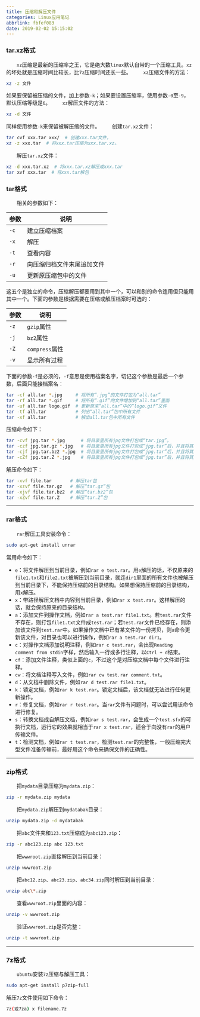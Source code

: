 ```yaml
---
title: 压缩和解压文件
categories: Linux应用笔记
abbrlink: fbfef083
date: 2019-02-02 15:15:02
---
```

### tar.xz格式

&emsp;&emsp;`xz`压缩是最新的压缩率之王，它是绝大数`linux`默认自带的一个压缩工具。`xz`的坏处就是压缩时间比较长，比`7z`压缩时间还长一些。<!--more-->
&emsp;&emsp;`xz`压缩文件的方法：

``` bash
xz -z 文件
```

如果要保留被压缩的文件，加上参数`-k`；如果要设置压缩率，使用参数`-0`至`-9`，默认压缩等级是`6`。
&emsp;&emsp;`xz`解压文件的方法：

``` bash
xz -d 文件
```

同样使用参数`-k`来保留被解压缩的文件。
&emsp;&emsp;创建`tar.xz`文件：

``` bash
tar cvf xxx.tar xxx/  # 创建xxx.tar文件，
xz -z xxx.tar  # 将xxx.tar压缩为xxx.tar.xz。
```

&emsp;&emsp;解压`tar.xz`文件：

``` bash
xz -d xxx.tar.xz  # 将xxx.tar.xz解压成xxx.tar
tar xvf xxx.tar  # 将xxx.tar解包
```

### tar格式

&emsp;&emsp;相关的参数如下：

参数  | 说明
-----|-----
`-c` | 建立压缩档案
`-x` | 解压
`-t` | 查看内容
`-r` | 向压缩归档文件末尾追加文件
`-u` | 更新原压缩包中的文件

这五个是独立的命令，压缩解压都要用到其中一个，可以和别的命令连用但只能用其中一个。下面的参数是根据需要在压缩或解压档案时可选的：

参数 | 说明
-----|----
`-z` | `gzip`属性
`-j` | `bz2`属性
`-Z` | `compress`属性
`-v` | 显示所有过程

下面的参数`-f`是必须的，`-f`意思是使用档案名字，切记这个参数是最后一个参数，后面只能接档案名：

``` bash
tar -cf all.tar *.jpg     # 将所有“.jpg”的文件打包为“all.tar”
tar -rf all.tar *.gif     # 将所有“.gif”的文件增加到“all.tar”里面
tar -uf all.tar logo.gif  # 更新原来“all.tar”中的“logo.gif”文件
tar -tf all.tar           # 列出“all.tar”包中所有文件
tar -xf all.tar           # 解出all.tar包中所有文件
```

压缩命令如下：

``` bash
tar -cvf jpg.tar *.jpg      # 将目录里所有jpg文件打包成“tar.jpg”。
tar -czf jpg.tar.gz *.jpg   # 将目录里所有jpg文件打包成“jpg.tar”后，并且将其用gzip压缩
tar -cjf jpg.tar.bz2 *.jpg  # 将目录里所有jpg文件打包成“jpg.tar”后，并且将其用bzip2压缩
tar -cZf jpg.tar.Z *.jpg    # 将目录里所有jpg文件打包成“jpg.tar”后，并且将其用compress压缩
```

解压命令如下：

``` bash
tar -xvf file.tar       # 解压tar包
tar -xzvf file.tar.gz   # 解压“tar.gz”包
tar -xjvf file.tar.bz2  # 解压“tar.bz2”包
tar -xZvf file.tar.Z    # 解压“tar.Z”包
```

---

### rar格式

&emsp;&emsp;`rar`解压工具安装命令：

``` bash
sudo apt-get install unrar
```

常用命令如下：

- `e`：将文件解压到当前目录，例如`rar e test.rar`。用`e`解压的话，不仅原来的`file1.txt`和`file2.txt`被解压到当前目录，就连`dir1`里面的所有文件也被解压到当前目录下，不能保持压缩前的目录结构。如果想保持压缩前的目录结构，用`x`解压。
- `x`：带路径解压文档中内容到当前目录，例如`rar x test.rar`。这样解压的话，就会保持原来的目录结构。
- `a`：添加文件到操作文档，例如`rar a test.rar file1.txt`。若`test.rar`文件不存在，则打包`file1.txt`文件成`test.rar`；若`test.rar`文件已经存在，则添加该文件到`test.rar`中。如果操作文档中已有某文件的一份拷贝，则`a`命令更新该文件，对目录也可以进行操作，例如`rar a test.rar dir1`。
- `c`：对操作文档添加说明注释，例如`rar c test.rar`，会出现`Reading comment from stdin`字样，然后输入一行或多行注释，以`Ctrl + d`结束。
- `cf`：添加文件注释，类似上面的`c`，不过这个是对压缩文档中每个文件进行注释。
- `cw`：将文档注释写入文件，例如`rar cw test.rar comment.txt`。
- `d`：从文档中删除文件，例如`rar d test.rar file1.txt`。
- `k`：锁定文档，例如`rar k test.rar`。锁定文档后，该文档就无法进行任何更新操作。
- `r`：修复文档，例如`rar r test.rar`。当`rar`文件有问题时，可以尝试用该命令进行修复。
- `s`：转换文档成自解压文档，例如`rar s test.rar`，会生成一个`test.sfx`的可执行文档，运行它的效果就相当于`rar x test.rar`，适合于向没有`rar`的用户传输文件。
- `t`：检测文档，例如`rar t test.rar`，检测`test.rar`的完整性，一般压缩完大型文件准备传输前，最好用这个命令来确保文件的正确性。

---

### zip格式

&emsp;&emsp;把`mydata`目录压缩为`mydata.zip`：

``` bash
zip -r mydata.zip mydata
```

&emsp;&emsp;把`mydata.zip`解压到`mydatabak`目录：

``` bash
unzip mydata.zip -d mydatabak
```

&emsp;&emsp;把`abc`文件夹和`123.txt`压缩成为`abc123.zip`：

``` bash
zip -r abc123.zip abc 123.txt
```

&emsp;&emsp;把`wwwroot.zip`直接解压到当前目录：

``` bash
unzip wwwroot.zip
```

&emsp;&emsp;把`abc12.zip`、`abc23.zip`、`abc34.zip`同时解压到当前目录：

``` bash
unzip abc\*.zip
```

&emsp;&emsp;查看`wwwroot.zip`里面的内容：

``` bash
unzip -v wwwroot.zip
```

&emsp;&emsp;验证`wwwroot.zip`是否完整：

``` bash
unzip -t wwwroot.zip
```

---

### 7z格式

&emsp;&emsp;`ubuntu`安装`7z`压缩与解压工具：

``` bash
sudo apt-get install p7zip-full
```

解压`7z`文件使用如下命令：

``` bash
7z(或7za) x filename.7z
```